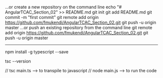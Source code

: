 …or create a new repository on the command line
echo "# AngularTCAC_Section_02" >> README.md
git init
git add README.md
git commit -m "first commit"
git remote add origin https://github.com/fmukendi/AngularTCAC_Section_02.git
git push -u origin master
…or push an existing repository from the command line
git remote add origin https://github.com/fmukendi/AngularTCAC_Section_02.git
git push -u origin master


-----------------------------

npm install -g typescript --save

tsc --version

// tsc main.ts --> to transpile to javascript
// node main.js --> to run the code